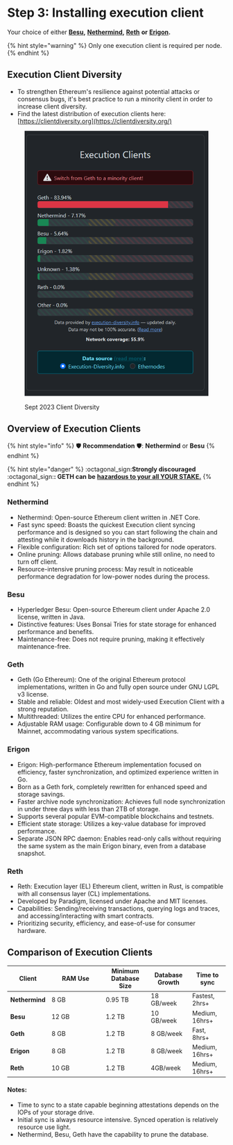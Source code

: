 # Step 3: Installing execution client

Your choice of either [**Besu**](https://besu.hyperledger.org)**,** [**Nethermind**](https://www.nethermind.io)**,** [**Reth**](../../../../nodes/ethereum-node/guide-or-how-to-setup-a-validator-on-eth2-mainnet/part-i-installation/step-3-installing-execution-client/reth.md) **or** [**Erigon**](https://github.com/ledgerwatch/erigon)**.**

{% hint style="warning" %}
Only one execution client is required per node.
{% endhint %}

## **Execution Client Diversity**

- To strengthen Ethereum's resilience against potential attacks or consensus bugs, it's best practice to run a minority client in order to increase client diversity.
- Find the latest distribution of execution clients here: [https://clientdiversity.org](https://clientdiversity.org/)

<figure><img src="./../../.gitbook/assets/cd-e.png" alt=""><figcaption><p>Sept 2023 Client Diversity</p></figcaption></figure>

## Overview of Execution Clients

{% hint style="info" %}
:shield: **Recommendation** :shield:: **Nethermind** or **Besu**
{% endhint %}

{% hint style="danger" %}
:octagonal_sign:**Strongly discouraged** :octagonal_sign:**: GETH can be** [**hazardous to your all YOUR STAKE.**](https://twitter.com/EthDreamer/status/1749355402473410714)
{% endhint %}

### Nethermind

- Nethermind: Open-source Ethereum client written in .NET Core.
- Fast sync speed: Boasts the quickest Execution client syncing performance and is designed so you can start following the chain and attesting while it downloads history in the background.
- Flexible configuration: Rich set of options tailored for node operators.
- Online pruning: Allows database pruning while still online, no need to turn off client.
- Resource-intensive pruning process: May result in noticeable performance degradation for low-power nodes during the process.

### Besu

- Hyperledger Besu: Open-source Ethereum client under Apache 2.0 license, written in Java.
- Distinctive features: Uses Bonsai Tries for state storage for enhanced performance and benefits.
- Maintenance-free: Does not require pruning, making it effectively maintenance-free.

### Geth

- Geth (Go Ethereum): One of the original Ethereum protocol implementations, written in Go and fully open source under GNU LGPL v3 license.
- Stable and reliable: Oldest and most widely-used Execution Client with a strong reputation.
- Multithreaded: Utilizes the entire CPU for enhanced performance.
- Adjustable RAM usage: Configurable down to 4 GB minimum for Mainnet, accommodating various system specifications.

### Erigon

- Erigon: High-performance Ethereum implementation focused on efficiency, faster synchronization, and optimized experience written in Go.
- Born as a Geth fork, completely rewritten for enhanced speed and storage savings.
- Faster archive node synchronization: Achieves full node synchronization in under three days with less than 2TB of storage.
- Supports several popular EVM-compatible blockchains and testnets.
- Efficient state storage: Utilizes a key-value database for improved performance.
- Separate JSON RPC daemon: Enables read-only calls without requiring the same system as the main Erigon binary, even from a database snapshot.

### Reth

- Reth: Execution layer (EL) Ethereum client, written in Rust, is compatible with all consensus layer (CL) implementations.
- Developed by Paradigm, licensed under Apache and MIT licenses.
- Capabilities: Sending/receiving transactions, querying logs and traces, and accessing/interacting with smart contracts.
- Prioritizing security, efficiency, and ease-of-use for consumer hardware.

## Comparison of Execution Clients

<table><thead><tr><th>Client</th><th width="111">RAM Use</th><th>Minimum Database Size</th><th>Database Growth</th><th>Time to sync</th></tr></thead><tbody><tr><td><strong>Nethermind</strong></td><td>8 GB</td><td>0.95 TB</td><td>18 GB/week</td><td>Fastest, 2hrs+</td></tr><tr><td><strong>Besu</strong></td><td>12 GB</td><td>1.2 TB</td><td>10 GB/week</td><td>Medium, 16hrs+</td></tr><tr><td><strong>Geth</strong></td><td>8 GB</td><td>1.2 TB</td><td>8 GB/week</td><td>Fast, 8hrs+</td></tr><tr><td><strong>Erigon</strong></td><td>8 GB</td><td>1.2 TB</td><td>8 GB/week</td><td>Medium, 16hrs+</td></tr><tr><td><strong>Reth</strong></td><td>10 GB</td><td>1.2 TB</td><td>4GB/week</td><td>Medium, 16hrs+</td></tr></tbody></table>

#### Notes:

- Time to sync to a state capable beginning attestations depends on the IOPs of your storage drive.
- Initial sync is always resource intensive. Synced operation is relatively resource use light.
- Nethermind, Besu, Geth have the capability to prune the database.
